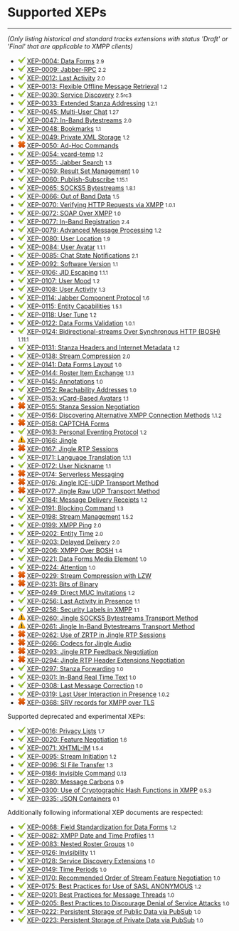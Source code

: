 # Supported XEPs
---

*(Only listing historical and standard tracks extensions with status 'Draft' or 'Final' that are applicable to XMPP clients)*

* ![supported][supported]           [XEP-0004: Data Forms](https://xmpp.org/extensions/xep-0004.html) <small>2.9</small>
* ![supported][supported]           [XEP-0009: Jabber-RPC](https://xmpp.org/extensions/xep-0009.html) <small>2.2</small>
* ![supported][supported]           [XEP-0012: Last Activity](https://xmpp.org/extensions/xep-0012.html) <small>2.0</small>
* ![supported][supported]           [XEP-0013: Flexible Offline Message Retrieval](https://xmpp.org/extensions/xep-0013.html) <small>1.2</small>
* ![supported][supported]           [XEP-0030: Service Discovery](https://xmpp.org/extensions/xep-0030.html) <small>2.5rc3</small>
* ![supported][supported]           [XEP-0033: Extended Stanza Addressing](https://xmpp.org/extensions/xep-0033.html) <small>1.2.1</small>
* ![supported][supported]           [XEP-0045: Multi-User Chat](https://xmpp.org/extensions/xep-0045.html) <small>1.27</small>
* ![supported][supported]           [XEP-0047: In-Band Bytestreams](https://xmpp.org/extensions/xep-0047.html) <small>2.0</small>
* ![supported][supported]           [XEP-0048: Bookmarks](https://xmpp.org/extensions/xep-0048.html) <small>1.1</small>
* ![supported][supported]           [XEP-0049: Private XML Storage](https://xmpp.org/extensions/xep-0049.html) <small>1.2</small>
* ![not supported][not supported]   [XEP-0050: Ad-Hoc Commands](https://xmpp.org/extensions/xep-0050.html)
* ![supported][supported]           [XEP-0054: vcard-temp](https://xmpp.org/extensions/xep-0054.html) <small>1.2</small>
* ![supported][supported]           [XEP-0055: Jabber Search](https://xmpp.org/extensions/xep-0055.html) <small>1.3</small>
* ![supported][supported]           [XEP-0059: Result Set Management](https://xmpp.org/extensions/xep-0059.html) <small>1.0</small>
* ![supported][supported]           [XEP-0060: Publish-Subscribe](https://xmpp.org/extensions/xep-0060.html) <small>1.15.1</small>
* ![supported][supported]           [XEP-0065: SOCKS5 Bytestreams](https://xmpp.org/extensions/xep-0065.html) <small>1.8.1</small>
* ![supported][supported]           [XEP-0066: Out of Band Data](https://xmpp.org/extensions/xep-0066.html) <small>1.5</small>
* ![supported][supported]           [XEP-0070: Verifying HTTP Requests via XMPP](https://xmpp.org/extensions/xep-0070.html) <small>1.0.1</small>
* ![supported][supported]           [XEP-0072: SOAP Over XMPP](https://xmpp.org/extensions/xep-0072.html) <small>1.0</small>
* ![supported][supported]           [XEP-0077: In-Band Registration](https://xmpp.org/extensions/xep-0077.html) <small>2.4</small>
* ![supported][supported]           [XEP-0079: Advanced Message Processing](https://xmpp.org/extensions/xep-0079.html) <small>1.2</small>
* ![supported][supported]           [XEP-0080: User Location](https://xmpp.org/extensions/xep-0080.html) <small>1.9</small>
* ![supported][supported]           [XEP-0084: User Avatar](https://xmpp.org/extensions/xep-0084.html) <small>1.1.1</small>
* ![supported][supported]           [XEP-0085: Chat State Notifications](https://xmpp.org/extensions/xep-0085.html) <small>2.1</small>
* ![supported][supported]           [XEP-0092: Software Version](https://xmpp.org/extensions/xep-0092.html) <small>1.1</small>
* ![supported][supported]           [XEP-0106: JID Escaping](https://xmpp.org/extensions/xep-0106.html) <small>1.1.1</small>
* ![supported][supported]           [XEP-0107: User Mood](https://xmpp.org/extensions/xep-0107.html) <small>1.2</small>
* ![supported][supported]           [XEP-0108: User Activity](https://xmpp.org/extensions/xep-0108.html) <small>1.3</small>
* ![supported][supported]           [XEP-0114: Jabber Component Protocol](https://xmpp.org/extensions/xep-0114.html) <small>1.6</small>
* ![supported][supported]           [XEP-0115: Entity Capabilities](https://xmpp.org/extensions/xep-0115.html) <small>1.5.1</small>
* ![supported][supported]           [XEP-0118: User Tune](https://xmpp.org/extensions/xep-0118.html) <small>1.2</small>
* ![supported][supported]           [XEP-0122: Data Forms Validation](https://xmpp.org/extensions/xep-0122.html) <small>1.0.1</small>
* ![supported][supported]           [XEP-0124: Bidirectional-streams Over Synchronous HTTP (BOSH)](https://xmpp.org/extensions/xep-0124.html) <small>1.11.1</small>
* ![supported][supported]           [XEP-0131: Stanza Headers and Internet Metadata](https://xmpp.org/extensions/xep-0131.html) <small>1.2</small>
* ![supported][supported]           [XEP-0138: Stream Compression](https://xmpp.org/extensions/xep-0138.html) <small>2.0</small>
* ![supported][supported]           [XEP-0141: Data Forms Layout](https://xmpp.org/extensions/xep-0141.html) <small>1.0</small>
* ![supported][supported]           [XEP-0144: Roster Item Exchange](https://xmpp.org/extensions/xep-0144.html) <small>1.1.1</small>
* ![supported][supported]           [XEP-0145: Annotations](https://xmpp.org/extensions/xep-0145.html) <small>1.0</small>
* ![supported][supported]           [XEP-0152: Reachability Addresses](https://xmpp.org/extensions/xep-0152.html) <small>1.0</small>
* ![supported][supported]           [XEP-0153: vCard-Based Avatars](https://xmpp.org/extensions/xep-0153.html) <small>1.1</small>
* ![not supported][not supported]   [XEP-0155: Stanza Session Negotiation](https://xmpp.org/extensions/xep-0155.html)
* ![supported][supported]           [XEP-0156: Discovering Alternative XMPP Connection Methods](https://xmpp.org/extensions/xep-0156.html) <small>1.1.2</small>
* ![not supported][not supported]   [XEP-0158: CAPTCHA Forms](https://xmpp.org/extensions/xep-0158.html)
* ![supported][supported]           [XEP-0163: Personal Eventing Protocol](https://xmpp.org/extensions/xep-0163.html) <small>1.2</small>
* ![in development][in development] [XEP-0166: Jingle](https://xmpp.org/extensions/xep-0166.html)
* ![not supported][not supported]   [XEP-0167: Jingle RTP Sessions](https://xmpp.org/extensions/xep-0167.html)
* ![supported][supported]           [XEP-0171: Language Translation](https://xmpp.org/extensions/xep-0171.html) <small>1.1.1</small>
* ![supported][supported]           [XEP-0172: User Nickname](https://xmpp.org/extensions/xep-0172.html) <small>1.1</small>
* ![not supported][not supported]   [XEP-0174: Serverless Messaging](https://xmpp.org/extensions/xep-0174.html)
* ![not supported][not supported]   [XEP-0176: Jingle ICE-UDP Transport Method](https://xmpp.org/extensions/xep-0176.html)
* ![not supported][not supported]   [XEP-0177: Jingle Raw UDP Transport Method](https://xmpp.org/extensions/xep-0177.html)
* ![supported][supported]           [XEP-0184: Message Delivery Receipts](https://xmpp.org/extensions/xep-0184.html) <small>1.2</small>
* ![supported][supported]           [XEP-0191: Blocking Command](https://xmpp.org/extensions/xep-0191.html) <small>1.3</small>
* ![supported][supported]           [XEP-0198: Stream Management](https://xmpp.org/extensions/xep-0198.html) <small>1.5.2</small>
* ![supported][supported]           [XEP-0199: XMPP Ping](https://xmpp.org/extensions/xep-0199.html) <small>2.0</small>
* ![supported][supported]           [XEP-0202: Entity Time](https://xmpp.org/extensions/xep-0202.html) <small>2.0</small>
* ![supported][supported]           [XEP-0203: Delayed Delivery](https://xmpp.org/extensions/xep-0203.html) <small>2.0</small>
* ![supported][supported]           [XEP-0206: XMPP Over BOSH](https://xmpp.org/extensions/xep-0206.html) <small>1.4</small>
* ![supported][supported]           [XEP-0221: Data Forms Media Element](https://xmpp.org/extensions/xep-0221.html) <small>1.0</small>
* ![supported][supported]           [XEP-0224: Attention](https://xmpp.org/extensions/xep-0224.html) <small>1.0</small>
* ![not supported][not supported]   [XEP-0229: Stream Compression with LZW](https://xmpp.org/extensions/xep-0229.html)
* ![not supported][not supported]   [XEP-0231: Bits of Binary](https://xmpp.org/extensions/xep-0231.html)
* ![supported][supported]           [XEP-0249: Direct MUC Invitations](https://xmpp.org/extensions/xep-0249.html) <small>1.2</small>
* ![supported][supported]           [XEP-0256: Last Activity in Presence](https://xmpp.org/extensions/xep-0256.html) <small>1.1</small>
* ![supported][supported]           [XEP-0258: Security Labels in XMPP](https://xmpp.org/extensions/xep-0258.html) <small>1.1</small>
* ![in development][in development] [XEP-0260: Jingle SOCKS5 Bytestreams Transport Method](https://xmpp.org/extensions/xep-0260.html)
* ![in development][in development] [XEP-0261: Jingle In-Band Bytestreams Transport Method](https://xmpp.org/extensions/xep-0261.html)
* ![not supported][not supported]   [XEP-0262: Use of ZRTP in Jingle RTP Sessions](https://xmpp.org/extensions/xep-0262.html)
* ![not supported][not supported]   [XEP-0266: Codecs for Jingle Audio](https://xmpp.org/extensions/xep-0266.html)
* ![not supported][not supported]   [XEP-0293: Jingle RTP Feedback Negotiation](https://xmpp.org/extensions/xep-0293.html)
* ![not supported][not supported]   [XEP-0294: Jingle RTP Header Extensions Negotiation](https://xmpp.org/extensions/xep-0294.html)
* ![supported][supported]           [XEP-0297: Stanza Forwarding](https://xmpp.org/extensions/xep-0297.html) <small>1.0</small>
* ![supported][supported]           [XEP-0301: In-Band Real Time Text](https://xmpp.org/extensions/xep-0301.html) <small>1.0</small>
* ![supported][supported]           [XEP-0308: Last Message Correction](https://xmpp.org/extensions/xep-0308.html) <small>1.0</small>
* ![supported][supported]           [XEP-0319: Last User Interaction in Presence](https://xmpp.org/extensions/xep-0319.html) <small>1.0.2</small>
* ![not supported][not supported]   [XEP-0368: SRV records for XMPP over TLS](https://xmpp.org/extensions/xep-0368.html)

Supported deprecated and experimental XEPs:

* ![supported][supported]           [XEP-0016: Privacy Lists](https://xmpp.org/extensions/xep-0016.html) <small>1.7</small>
* ![supported][supported]           [XEP-0020: Feature Negotiation](https://xmpp.org/extensions/xep-0020.html) <small>1.6</small>
* ![supported][supported]           [XEP-0071: XHTML-IM](https://xmpp.org/extensions/xep-0071.html) <small>1.5.4</small>
* ![supported][supported]           [XEP-0095: Stream Initiation](https://xmpp.org/extensions/xep-0095.html) <small>1.2</small>
* ![supported][supported]           [XEP-0096: SI File Transfer](https://xmpp.org/extensions/xep-0096.html) <small>1.3</small>
* ![supported][supported]           [XEP-0186: Invisible Command](https://xmpp.org/extensions/xep-0186.html) <small>0.13</small>
* ![supported][supported]           [XEP-0280: Message Carbons](https://xmpp.org/extensions/xep-0280.html) <small>0.9</small>
* ![supported][supported]           [XEP-0300: Use of Cryptographic Hash Functions in XMPP](https://xmpp.org/extensions/xep-0300.html) <small>0.5.3</small>
* ![supported][supported]           [XEP-0335: JSON Containers](https://xmpp.org/extensions/xep-0335.html) <small>0.1</small>


Additionally following informational XEP documents are respected:

* ![supported][supported]           [XEP-0068: Field Standardization for Data Forms](https://xmpp.org/extensions/xep-0068.html) <small>1.2</small>
* ![supported][supported]           [XEP-0082: XMPP Date and Time Profiles](https://xmpp.org/extensions/xep-0082.html) <small>1.1</small>
* ![supported][supported]           [XEP-0083: Nested Roster Groups](https://xmpp.org/extensions/xep-0083.html) <small>1.0</small>
* ![supported][supported]           [XEP-0126: Invisibility](https://xmpp.org/extensions/xep-0126.html) <small>1.1</small>
* ![supported][supported]           [XEP-0128: Service Discovery Extensions](https://xmpp.org/extensions/xep-0128.html) <small>1.0</small>
* ![supported][supported]           [XEP-0149: Time Periods](https://xmpp.org/extensions/xep-0149.html) <small>1.0</small>
* ![supported][supported]           [XEP-0170: Recommended Order of Stream Feature Negotiation](https://xmpp.org/extensions/xep-0170.html) <small>1.0</small>
* ![supported][supported]           [XEP-0175: Best Practices for Use of SASL ANONYMOUS](https://xmpp.org/extensions/xep-0175.html) <small>1.2</small>
* ![supported][supported]           [XEP-0201: Best Practices for Message Threads](https://xmpp.org/extensions/xep-0201.html) <small>1.0</small>
* ![supported][supported]           [XEP-0205: Best Practices to Discourage Denial of Service Attacks](https://xmpp.org/extensions/xep-0205.html) <small>1.0</small>
* ![supported][supported]           [XEP-0222: Persistent Storage of Public Data via PubSub](https://xmpp.org/extensions/xep-0222.html) <small>1.0</small>
* ![supported][supported]           [XEP-0223: Persistent Storage of Private Data via PubSub](https://xmpp.org/extensions/xep-0223.html) <small>1.0</small>

[supported]: supported.png "Is supported"
[not supported]: notsupported.png "Is not supported"
[in development]: development.png "Is in development or planned"